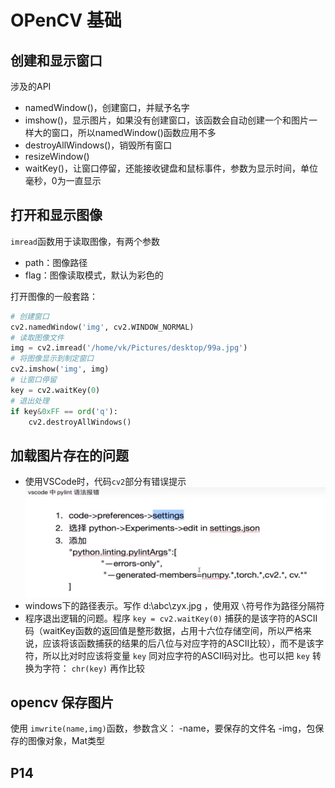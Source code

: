 # OPenCV 基础

## 创建和显示窗口

涉及的API

- namedWindow()，创建窗口，并赋予名字
- imshow()，显示图片，如果没有创建窗口，该函数会自动创建一个和图片一样大的窗口，所以namedWindow()函数应用不多
- destroyAllWindows()，销毁所有窗口
- resizeWindow()
- waitKey()，让窗口停留，还能接收键盘和鼠标事件，参数为显示时间，单位毫秒，0为一直显示

## 打开和显示图像

`imread`函数用于读取图像，有两个参数
- path：图像路径
- flag：图像读取模式，默认为彩色的

打开图像的一般套路：

```python
# 创建窗口
cv2.namedWindow('img', cv2.WINDOW_NORMAL)
# 读取图像文件
img = cv2.imread('/home/vk/Pictures/desktop/99a.jpg')
# 将图像显示到制定窗口
cv2.imshow('img', img)
# 让窗口停留
key = cv2.waitKey(0)
# 退出处理
if key&0xFF == ord('q'):
    cv2.destroyAllWindows()
```

## 加载图片存在的问题

- 使用VSCode时，代码`cv2`部分有错误提示
![img.png](img.png)
- windows下的路径表示。写作  d:\\abc\\zyx.jpg   ，使用双 `\`符号作为路径分隔符
- 程序退出逻辑的问题。程序 `key = cv2.waitKey(0)` 捕获的是该字符的ASCII码（waitKey函数的返回值是整形数据，占用十六位存储空间，所以严格来说，应该将该函数捕获的结果的后八位与对应字符的ASCII比较），而不是该字符，所以比对时应该将变量 `key` 同对应字符的ASCII码对比。也可以把 `key` 转换为字符： `chr(key)` 再作比较

## opencv 保存图片

使用 `imwrite(name,img)`函数，参数含义：
-name，要保存的文件名
-img，包保存的图像对象，Mat类型

## P14